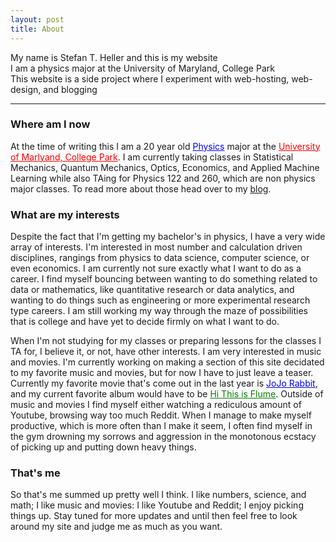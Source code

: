 ```yaml
---
layout: post
title: About
---
```

<p>
My name is Stefan T. Heller and this is my website
<br>
I am a physics major at the University of Maryland, College Park
<br>
This website is a side project where I experiment with web-hosting, web-design, and blogging
</p>

<hr>
<h3>Where am I now</h3>
<p>
At the time of writing this I am a 20 year old <a href="https://umdphysics.umd.edu" style="color:blue;">Physics</a> major at the <a href="https://umd.edu" style="color:red">University of Marlyand, College Park</a>. I am currently taking classes in Statistical Mechanics, Quantum Mechanics, Optics, Economics, and Applied Machine Learning while also TAing for Physics 122 and 260, which are non physics major classes. To read more about those head over to my <a href="/blog/">blog</a>.
</p>
<h3>What are my interests</h3>
<p>
Despite the fact that I'm getting my bachelor's in physics, I have a very wide array of interests. I'm interested in most number and calculation driven disciplines, rangings from physics to data science, computer science, or even economics. I am currently not sure exactly what I want to do as a career. I find myself bouncing between wanting to do something related to data or mathematics, like quantitative research or data analytics, and wanting to do things such as engineering or more experimental research type careers. I am still working my way through the maze of possibilities that is college and have yet to decide firmly on what I want to do.
</p>

<p>
When I'm not studying for my classes or preparing lessons for the classes I TA for, I believe it, or not, have other interests. I am very interested in music and movies. I'm currently working on making a section of this site decidated to my favorite music and movies, but for now I have to just leave a teaser. Currently my favorite movie that's come out in the last year is <a href="https://www.youtube.com/watch?v=tL4McUzXfFI" style="color:blue;">JoJo Rabbit</a>, and my current favorite album would have to be <a href="https://open.spotify.com/album/2Vx9FC6Um8i6kEtY7HNswB?si=4uQ5csLjSLO2B47d6TqgPQ" style="color:green;">Hi This is Flume</a>. Outside of music and movies I find myself either watching a rediculous amount of Youtube, browsing way too much Reddit. When I manage to make myself productive, which is more often than I make it seem, I often find myself in the gym drowning my sorrows and aggression in the monotonous ecstacy of picking up and putting down heavy things.

<h3>That's me</h3>
So that's me summed up pretty well I think. I like numbers, science, and math; I like music and movies: I like Youtube and Reddit; I enjoy picking things up. Stay tuned for more updates and until then feel free to look around my site and judge me as much as you want.
</p>
